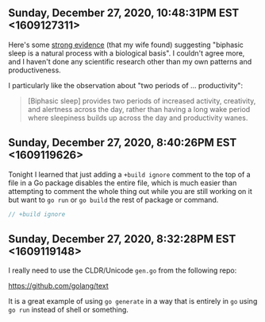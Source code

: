 ## Sunday, December 27, 2020, 10:48:31PM EST <1609127311>

Here's some [strong
evidence](https://www.sciencealert.com/humans-used-to-sleep-in-two-shifts-and-maybe-we-should-start-it-again)
(that my wife found) suggesting "biphasic sleep is a natural process
with a biological basis". I couldn't agree more, and I haven't done any
scientific research other than my own patterns and productiveness.

I particularly like the observation about "two periods of ...
productivity":

> [Biphasic sleep] provides two periods of increased activity,
> creativity, and alertness across the day, rather than having a long
> wake period where sleepiness builds up across the day and productivity
> wanes.

## Sunday, December 27, 2020, 8:40:26PM EST <1609119626>

Tonight I learned that just adding a `+build ignore` comment to the top
of a file in a Go package disables the entire file, which is much easier
than attempting to comment the whole thing out while you are still
working on it but want to `go run` or `go build` the rest of package or
command.

```go
// +build ignore
```

## Sunday, December 27, 2020, 8:32:28PM EST <1609119148>

I really need to use the CLDR/Unicode `gen.go` from the following repo:

<https://github.com/golang/text>

It is a great example of using `go generate` in a way that is entirely
in `go` using `go run` instead of shell or something.

